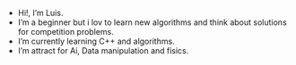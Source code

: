 - Hi!, I’m Luis.
- I’m a beginner but i lov to learn new algorithms and think about solutions for competition problems.
- I’m currently learning C++ and algorithms.
- I’m attract for Ai, Data manipulation and fisics.

